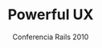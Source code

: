 ---
title: Powerful UX
subtitle: Conferencia Rails 2010
layout: default
modal-id: B
img: powerful_ux.png
thumbnail: powerful_ux_thumbnail.png
alt: Powerful UX, not just for desktops anymore
project-date: Nov 2010
talk_url: 
deck_url: https://speakerdeck.com/wndxlori/powerful-ux-not-just-for-desktops-anymore-conferencia-rails
category: Web Development
description: How to build your own custom UI controls, powered by jQuery, and integrate them in your Rails application.
---